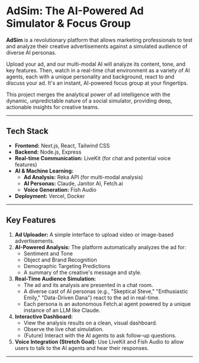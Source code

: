 # AdSim: The AI-Powered Ad Simulator & Focus Group

**AdSim** is a revolutionary platform that allows marketing professionals to test and analyze their creative advertisements against a simulated audience of diverse AI personas.

Upload your ad, and our multi-modal AI will analyze its content, tone, and key features. Then, watch in a real-time chat environment as a variety of AI agents, each with a unique personality and background, react to and discuss your ad. It's an instant, AI-powered focus group at your fingertips.

This project merges the analytical power of ad intelligence with the dynamic, unpredictable nature of a social simulator, providing deep, actionable insights for creative teams.

---

## Tech Stack

- **Frontend:** Next.js, React, Tailwind CSS
- **Backend:** Node.js, Express
- **Real-time Communication:** LiveKit (for chat and potential voice features)
- **AI & Machine Learning:**
  - **Ad Analysis:** Reka API (for multi-modal analysis)
  - **AI Personas:** Claude, Janitor AI, Fetch.ai
  - **Voice Generation:** Fish Audio
- **Deployment:** Vercel, Docker

---

## Key Features

1.  **Ad Uploader:** A simple interface to upload video or image-based advertisements.
2.  **AI-Powered Analysis:** The platform automatically analyzes the ad for:
    - Sentiment and Tone
    - Object and Brand Recognition
    - Demographic Targeting Predictions
    - A summary of the creative's message and style.
3.  **Real-Time Audience Simulation:**
    - The ad and its analysis are presented in a chat room.
    - A diverse cast of AI personas (e.g., "Skeptical Steve," "Enthusiastic Emily," "Data-Driven Dana") react to the ad in real-time.
    - Each persona is an autonomous Fetch.ai agent powered by a unique instance of an LLM like Claude.
4.  **Interactive Dashboard:**
    - View the analysis results on a clean, visual dashboard.
    - Observe the live chat simulation.
    - (Future) Interact with the AI agents to ask follow-up questions.
5.  **Voice Integration (Stretch Goal):** Use LiveKit and Fish Audio to allow users to talk to the AI agents and hear their responses.

---
